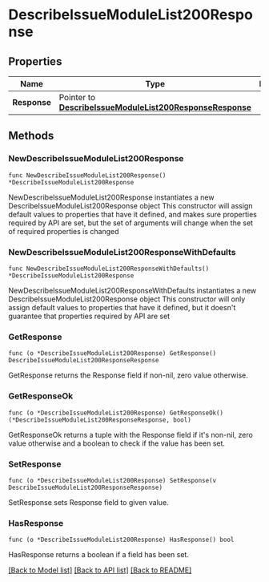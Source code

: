 # DescribeIssueModuleList200Response

## Properties

Name | Type | Description | Notes
------------ | ------------- | ------------- | -------------
**Response** | Pointer to [**DescribeIssueModuleList200ResponseResponse**](DescribeIssueModuleList200ResponseResponse.md) |  | [optional] 

## Methods

### NewDescribeIssueModuleList200Response

`func NewDescribeIssueModuleList200Response() *DescribeIssueModuleList200Response`

NewDescribeIssueModuleList200Response instantiates a new DescribeIssueModuleList200Response object
This constructor will assign default values to properties that have it defined,
and makes sure properties required by API are set, but the set of arguments
will change when the set of required properties is changed

### NewDescribeIssueModuleList200ResponseWithDefaults

`func NewDescribeIssueModuleList200ResponseWithDefaults() *DescribeIssueModuleList200Response`

NewDescribeIssueModuleList200ResponseWithDefaults instantiates a new DescribeIssueModuleList200Response object
This constructor will only assign default values to properties that have it defined,
but it doesn't guarantee that properties required by API are set

### GetResponse

`func (o *DescribeIssueModuleList200Response) GetResponse() DescribeIssueModuleList200ResponseResponse`

GetResponse returns the Response field if non-nil, zero value otherwise.

### GetResponseOk

`func (o *DescribeIssueModuleList200Response) GetResponseOk() (*DescribeIssueModuleList200ResponseResponse, bool)`

GetResponseOk returns a tuple with the Response field if it's non-nil, zero value otherwise
and a boolean to check if the value has been set.

### SetResponse

`func (o *DescribeIssueModuleList200Response) SetResponse(v DescribeIssueModuleList200ResponseResponse)`

SetResponse sets Response field to given value.

### HasResponse

`func (o *DescribeIssueModuleList200Response) HasResponse() bool`

HasResponse returns a boolean if a field has been set.


[[Back to Model list]](../README.md#documentation-for-models) [[Back to API list]](../README.md#documentation-for-api-endpoints) [[Back to README]](../README.md)


